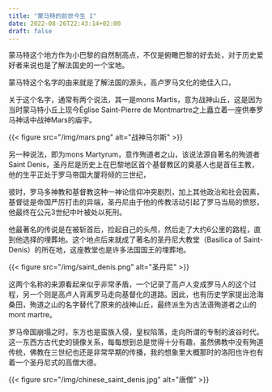 ```yaml
---
title: "蒙马特的前世今生 1"
date: 2022-08-26T22:43:14+02:00
draft: false
---
```

 蒙马特这个地方作为小巴黎的自然制高点，不仅是俯瞰巴黎的好去处，对于历史爱好者来说也是了解法国史的一个宝地。

蒙马特这个名字的由来就是了解法国的源头，高卢罗马文化的绝佳入口，

关于这个名字，通常有两个说法，其一是mons Martis，意为战神山丘，这是因为当时蒙马特小丘上现今Église Saint-Pierre de Montmartre之上矗立着一座供奉罗马神话中战神Mars的庙宇。

{{< figure src="/img/mars.png" alt="战神马尔斯" >}}

另一种说法，即为mons Martyrum，意作殉道者之山，该说法源自著名的殉道者Saint Denis，圣丹尼是历史上在巴黎地区首个基督教区的奠基人也是首任主教，他的生平正处于罗马帝国大厦将倾的三世纪，

彼时，罗马多神教和基督教这种一神论信仰冲突剧烈，加上其他政治和社会因素，基督徒是帝国严厉打击的异端，圣丹尼由于他的传教活动引起了罗马当局的愤怒，他最终在公元3世纪中叶被处以死刑。

他最著名的传说是在被斩首后，捡起自己的头颅，然后走了大约6公里的路程，直到他选择的埋葬地。这个地点后来就成了著名的圣丹尼大教堂（Basilica of Saint-Denis）的所在地，这座教堂也是许多法国国王的埋葬地。

{{< figure src="/img/saint_denis.png" alt="圣丹尼" >}}

这两个名称的来源看起来似乎非常矛盾，一个记录了高卢人变成罗马人的这个过程，另一个则是高卢人背离罗马走向基督化的道路。因此，也有历史学家提出沧海桑田，殉道之山的名字替代了原来的战神山丘，最终派生为古法语殉道者之山的 mont martre。

罗马帝国崩塌之时，东方也是蛮族入侵，皇权陷落，走向所谓的专制的波谷时代。这一东西方古代史的镜像关系，每每想到总是觉得十分有趣，虽然佛教中没有殉道传统，佛教在三世纪也还是非常早期的传播，我的想象里大概那时的洛阳也许也有着一个圣丹尼式的高僧大德。

{{< figure src="/img/chinese_saint_denis.jpg" alt="唐僧" >}}
